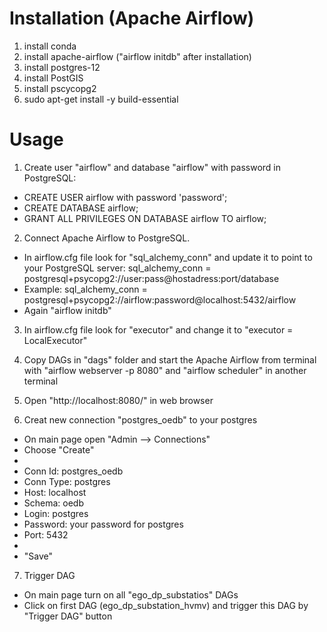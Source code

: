 # Installation (Apache Airflow)

1. install conda 
2. install apache-airflow ("airflow initdb" after installation) 
3. install postgres-12
4. install PostGIS
5. install pscycopg2
6. sudo apt-get install -y build-essential 

# Usage

1. Create user "airflow" and database "airflow" with password in PostgreSQL:
* CREATE USER airflow with password 'password';
* CREATE DATABASE airflow;
* GRANT ALL PRIVILEGES ON DATABASE airflow TO airflow; 

2. Connect Apache Airflow to PostgreSQL. 
* In airflow.cfg file look for "sql_alchemy_conn" and update it to point to your PostgreSQL server: sql_alchemy_conn = postgresql+psycopg2://user:pass@hostadress:port/database
* Example: sql_alchemy_conn = postgresql+psycopg2://airflow:password@localhost:5432/airflow
* Again "airflow initdb"

3. In airflow.cfg file look for "executor" and change it to "executor = LocalExecutor"

4. Copy DAGs in "dags" folder and start the Apache Airflow from terminal with "airflow webserver -p 8080" and "airflow scheduler" in another terminal

5. Open "http://localhost:8080/" in web browser

6. Creat new connection "postgres_oedb" to your postgres
* On main page open "Admin --> Connections"
* Choose "Create"
* 
* Conn Id: postgres_oedb
* Conn Type: postgres
* Host: localhost
* Schema: oedb
* Login: postgres
* Password: your password for postgres
* Port: 5432
* 
* "Save"

7. Trigger DAG
* On main page turn on all "ego_dp_substatios" DAGs
* Click on first DAG (ego_dp_substation_hvmv) and trigger this DAG by "Trigger DAG" button
